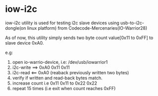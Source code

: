 # iow-i2c
iow-i2c utility is used for testing i2c slave devices using usb-to-i2c-dongle(on linux platform) from Codecode-Mercenaries(IO-Warrior28)

As of now, this utility simply sends two byte count value[0x11 to 0xFF] to slave device 0xA0.

e.g: 
 1. open io-warrio-device, i.e: /dev/usb/iowarrior1
 2. i2c-write ==> 0xA0 0x11 0x11
 3. i2c-read  <== 0xA0 (reaback previously written two bytes)
 4. verify if written and read-back bytes match.
 5. increase count i.e 0x11 0x11 to 0x22 0x22
 6. repeat 15 times (i.e exit when count reaches 0xFF)

